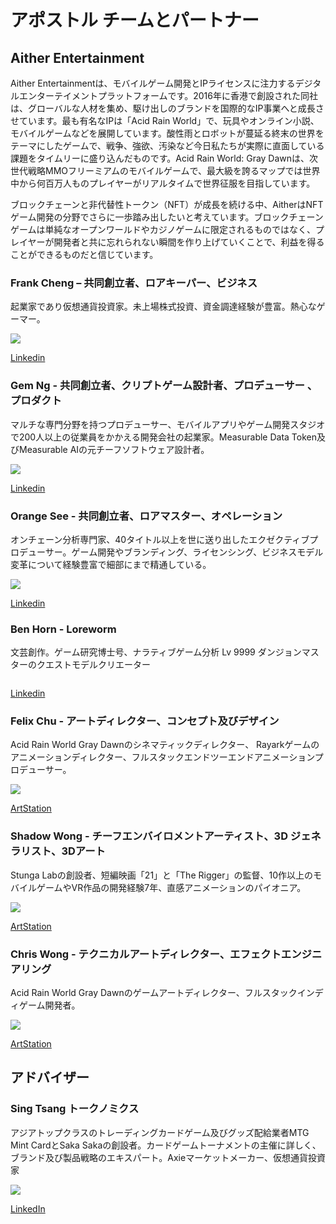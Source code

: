 # アポストル チームとパートナー

## **Aither Entertainment**

Aither Entertainmentは、モバイルゲーム開発とIPライセンスに注力するデジタルエンターテイメントプラットフォームです。2016年に香港で創設された同社は、グローバルな人材を集め、駆け出しのブランドを国際的なIP事業へと成長させています。最も有名なIPは「Acid Rain World」で、玩具やオンライン小説、モバイルゲームなどを展開しています。酸性雨とロボットが蔓延る終末の世界をテーマにしたゲームで、戦争、強欲、汚染など今日私たちが実際に直面している課題をタイムリーに盛り込んだものです。Acid Rain World: Gray Dawnは、次世代戦略MMOフリーミアムのモバイルゲームで、最大級を誇るマップでは世界中から何百万人ものプレイヤーがリアルタイムで世界征服を目指しています。

ブロックチェーンと非代替性トークン（NFT）が成長を続ける中、AitherはNFTゲーム開発の分野でさらに一歩踏み出したいと考えています。ブロックチェーンゲームは単純なオープンワールドやカジノゲームに限定されるものではなく、プレイヤーが開発者と共に忘れられない瞬間を作り上げていくことで、利益を得ることができるものだと信じています。

### Frank Cheng – 共同創立者、ロアキーパー、ビジネス

起業家であり仮想通貨投資家。未上場株式投資、資金調達経験が豊富。熱心なゲーマー。

![](<../../.gitbook/assets/image (5).png>)

[Linkedin](https://www.linkedin.com/in/franktcheng)&#x20;

### **Gem Ng -** 共同創立者、クリプトゲーム設計者、プロデューサー 、プロダクト

マルチな専門分野を持つプロデューサー、モバイルアプリやゲーム開発スタジオで200人以上の従業員をかかえる開発会社の起業家。Measurable Data Token及びMeasurable AIの元チーフソフトウェア設計者。

![](<../../.gitbook/assets/image (4).png>)

[Linkedin](https://gem.ng)&#x20;

### **Orange See -** 共同創立者、ロアマスター、オペレーション

オンチェーン分析専門家、40タイトル以上を世に送り出したエクゼクティブプロデューサー。ゲーム開発やブランディング、ライセンシング、ビジネスモデル変革について経験豊富で細部にまで精通している。

![](<../../.gitbook/assets/image (31).png>)

[Linkedin](https://www.linkedin.com/in/sorange/)&#x20;

### Ben Horn **-** Loreworm

文芸創作。ゲーム研究博士号、ナラティブゲーム分析 Lv 9999 ダンジョンマスターのクエストモデルクリエーター

<img src="../../.gitbook/assets/image (55).png" alt="" data-size="original">

[Linkedin](https://www.linkedin.com/in/benjamin-horn-b79149230/)&#x20;

### **Felix Chu -** アートディレクター、コンセプト及びデザイン

Acid Rain World Gray Dawnのシネマティックディレクター、 Rayarkゲームのアニメーションディレクター、フルスタックエンドツーエンドアニメーションプロデューサー。

![](<../../.gitbook/assets/image (24).png>)

[ArtStation](https://www.artstation.com/felixchuyz)

### **Shadow Wong -** チーフエンバイロメントアーティスト、3D ジェネラリスト、3Dアート

Stunga Labの創設者、短編映画「21」と「The Rigger」の監督、10作以上のモバイルゲームやVR作品の開発経験7年、直感アニメーションのパイオニア。

![](<../../.gitbook/assets/image (52).png>)

[ArtStation](https://www.artstation.com/shadowwong65)

### **Chris Wong -** テクニカルアートディレクター、エフェクトエンジニアリング

Acid Rain World Gray Dawnのゲームアートディレクター、フルスタックインディゲーム開発者。

![](<../../.gitbook/assets/image (37).png>)

[ArtStation](https://www.artstation.com/chrisswong)

## アドバイザー

### Sing Tsang トークノミクス

アジアトップクラスのトレーディングカードゲーム及びグッズ配給業者MTG Mint CardとSaka Sakaの創設者。カードゲームトーナメントの主催に詳しく、ブランド及び製品戦略のエキスパート。Axieマーケットメーカー、仮想通貨投資家

![](<../../.gitbook/assets/image (38).png>)

[LinkedIn](https://www.linkedin.com/in/tsanglaising/)

